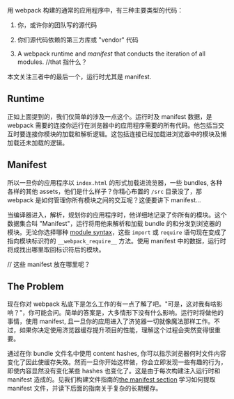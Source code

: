 用 webpack 构建的通常的应用程序中，有三种主要类型的代码：

1. 你，或许你的团队写的源代码

2. 你们源代码依赖的第三方库或 "vendor" 代码

3. A webpack runtime and *manifest* that conducts the iteration of all modules. //that 指什么？

本文关注三者中的最后一个，运行时尤其是 manifest.

## Runtime

正如上面提到的，我们仅简单的涉及一点这个。运行时及 manifest 数据，是 webpack 需要的连接你运行在浏览器中的应用程序需要的所有代码。他包括当交互时要连接你模块的加载和解析逻辑。这包括连接已经加载进浏览器中的模块及懒加载还未加载的逻辑。

## Manifest

所以一旦你的应用程序以 `index.html` 的形式加载进流览器，一些 bundles, 各种各样的其他 assets，他们是什么样子？你精心布置的 `/src` 目录没了，那 webpack 是如何管理你所有模块之间的交互呢？这便要讲下 manifest...

 当编译器进入，解析，规划你的应用程序时，他详细地记录了你所有的模块。这个数据集合叫 "Manifest"，运行将用他来解析和加载 bundle 的和分发到浏览器的模块。无论你选择哪种 [module syntax](/api/module-methods)，这些 `import` 或 `require` 语句现在变成了指向模块标识符的 `__webpack_require__` 方法。使用 manifest 中的数据，运行时将成找出哪里取回标识符后的模块。

 // 这些 manifest 放在哪里呢？

## The Problem

现在你对 webpack 私底下是怎么工作的有一点了解了吧。"可是，这对我有啥影响？"，你可能会问。简单的答案是，大多情形下没有什么影响。运行时将做他的事情，使用 manifest, 且一旦你的应用进入了济览器一切就像魔法那样工作。不过，如果你决定使用济览器缓存提升项目的性能，理解这个过程会突然变得很重要。

通过在你 bundle 文件名中使用 content hashes, 你可以指示浏览器何时文件内容变化了因此使缓存失效。然而一旦你开始这样做，你会立即发现一些有趣的行为，即使内容显然没有变化某些 hashes 也变化了。这是由于每次构建注入运行时和 manifest 造成的。见我们构建文件指南的[the manifest section](/guides/output-management#the-manifest ) 学习如何提取 manifest 文件，并读下后面的指南关于复杂的长期缓存。
